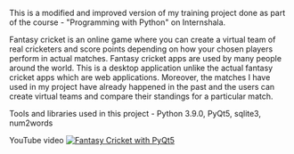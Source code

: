 This is a modified and improved version of my training project done as part of the course - "Programming with Python" on Internshala.

Fantasy cricket is an online game where you can create a virtual team of real cricketers and score points depending on how your chosen players perform in actual matches. Fantasy cricket apps are used by many people around the world. This is a desktop application unlike the actual fantasy cricket apps which are web applications. Moreover, the matches I have used in my project have already happened in the past and the users can create virtual teams and compare their standings for a particular match.

Tools and libraries used in this project - Python 3.9.0, PyQt5, sqlite3, num2words

YouTube video
[![Fantasy Cricket with PyQt5](https://img.youtube.com/vi/nAnb7mK7LAo/0.jpg)](https://www.youtube.com/watch?v=nAnb7mK7LAo&t=5s "Fantasy Cricket with PyQt5")
